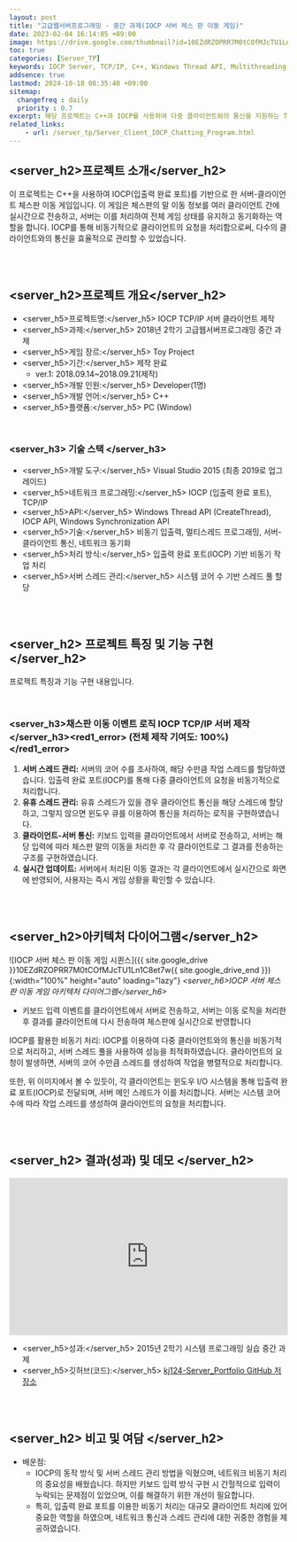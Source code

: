 ```yaml
---
layout: post
title: "고급웹서버프로그래밍 - 중간 과제(IOCP 서버 체스 판 이동 게임)"
date: 2023-02-04 16:14:05 +09:00
image: https://drive.google.com/thumbnail?id=10EZdRZOPRR7M0tCOfMJcTU1Ln1C8et7w
toc: true
categories: [Server_TP]
keywords: IOCP Server, TCP/IP, C++, Windows Thread API, Multithreading, Semaphore, Network Programming, Asynchronous I/O, Client-Server Architecture, Synchronization, Real-time Communication, Chessboard Game, Parallel Processing, File I/O, CreateThread API
addsence: true
lastmod: 2024-10-18 08:35:40 +09:00
sitemap: 
  changefreq : daily
  priority : 0.7
excerpt: 해당 프로젝트는 C++과 IOCP를 사용하여 다중 클라이언트와의 통신을 지원하는 TCP/IP 서버-클라이언트 체스 게임입니다. 비동기 입출력 및 스레드 관리를 통해 실시간 체스판 상태 동기화를 구현했습니다.
related_links:
    - url: /server_tp/Server_Client_IOCP_Chatting_Program.html
---
```


## <server_h2>프로젝트 소개</server_h2>

이 프로젝트는 C++을 사용하여 IOCP(입출력 완료 포트)를 기반으로 한 서버-클라이언트 체스판 이동 게임입니다. 이 게임은 체스판의 말 이동 정보를 여러 클라이언트 간에 실시간으로 전송하고, 서버는 이를 처리하여 전체 게임 상태를 유지하고 동기화하는 역할을 합니다. IOCP를 통해 비동기적으로 클라이언트의 요청을 처리함으로써, 다수의 클라이언트와의 통신을 효율적으로 관리할 수 있었습니다.

<br>
<br>

## <server_h2>프로젝트 개요</server_h2>

- <span><server_h5>프로젝트명:</server_h5> IOCP TCP/IP 서버 클라이언트 제작</span>
- <span><server_h5>과제:</server_h5> 2018년 2학기 고급웹서버프로그래밍 중간 과제</span>
- <span><server_h5>게임 장르:</server_h5> Toy Project</span>
- <span><server_h5>기간:</server_h5> 제작 완료</span>
    - ver.1: 2018.09.14~2018.09.21(제작)
- <span><server_h5>개발 인원:</server_h5> Developer(1명)</span>
- <span><server_h5>개발 언어:</server_h5> C++ </span>
- <span><server_h5>플랫폼:</server_h5> PC (Window)</span>

<br>

### <server_h3> 기술 스택 </server_h3>

- <span><server_h5>개발 도구:</server_h5> Visual Studio 2015 (최종 2019로 업그레이드) </span>
- <span><server_h5>네트워크 프로그래밍:</server_h5> IOCP (입출력 완료 포트), TCP/IP </span>
- <span><server_h5>API:</server_h5> Windows Thread API (CreateThread), IOCP API, Windows Synchronization API </span>
- <span><server_h5>기술:</server_h5> 비동기 입출력, 멀티스레드 프로그래밍, 서버-클라이언트 통신, 네트워크 동기화 </span>
- <span><server_h5>처리 방식:</server_h5> 입출력 완료 포트(IOCP) 기반 비동기 작업 처리 </span>
- <span><server_h5>서버 스레드 관리:</server_h5> 시스템 코어 수 기반 스레드 풀 할당 </span>

<br>
<br>

## <server_h2> 프로젝트 특징 및 기능 구현 </server_h2>

프로젝트 특징과 기능 구현 내용입니다.

<br>

### <server_h3>채스판 이동 이벤트 로직 IOCP TCP/IP 서버 제작</server_h3><red1_error> (전체 제작 기여도: 100%)</red1_error>

1. **서버 스레드 관리:** 서버의 코어 수를 조사하여, 해당 수만큼 작업 스레드를 할당하였습니다. 입출력 완료 포트(IOCP)를 통해 다중 클라이언트의 요청을 비동기적으로 처리합니다.
2. **유휴 스레드 관리:** 유휴 스레드가 있을 경우 클라이언트 통신을 해당 스레드에 할당하고, 그렇지 않으면 윈도우 큐를 이용하여 통신을 처리하는 로직을 구현하였습니다.
3. **클라이언트-서버 통신:** 키보드 입력을 클라이언트에서 서버로 전송하고, 서버는 해당 입력에 따라 체스판 말의 이동을 처리한 후 각 클라이언트로 그 결과를 전송하는 구조를 구현하였습니다.
4. **실시간 업데이트:** 서버에서 처리된 이동 결과는 각 클라이언트에서 실시간으로 화면에 반영되어, 사용자는 즉시 게임 상황을 확인할 수 있습니다.

<br>
<br>

## <server_h2>아키텍처 다이어그램</server_h2>

![IOCP 서버 체스 판 이동 게임 시퀸스]({{ site.google_drive }}10EZdRZOPRR7M0tCOfMJcTU1Ln1C8et7w{{ site.google_drive_end }}){:width="100%" height="auto" loading="lazy"}
*<server_h6>IOCP 서버 체스 판 이동 게임 아키텍처 다이어그램</server_h6>*

- 키보드 입력 이벤트를 클라이언트에서 서버로 전송하고, 서버는 이동 로직을 처리한 후 결과를 클라이언트에 다시 전송하여 체스판에 실시간으로 반영합니다

IOCP를 활용한 비동기 처리: IOCP를 이용하여 다중 클라이언트와의 통신을 비동기적으로 처리하고, 서버 스레드 풀을 사용하여 성능을 최적화하였습니다. 클라이언트의 요청이 발생하면, 서버의 코어 수만큼 스레드를 생성하여 작업을 병렬적으로 처리합니다.
  
또한, 위 이미지에서 볼 수 있듯이, 각 클라이언트는 윈도우 I/O 시스템을 통해 입출력 완료 포트(IOCP)로 전달되며, 서버 메인 스레드가 이를 처리합니다. 서버는 시스템 코어 수에 따라 작업 스레드를 생성하여 클라이언트의 요청을 처리합니다.

<br>
<br>

## <server_h2> 결과(성과) 및 데모 </server_h2>

<iframe  width="100%" style="aspect-ratio:16/9" src="https://www.youtube.com/embed/hA4AJzZA-Xk" title="IOCP Chessboard Game Server - C++ Asynchronous TCP/IP Server Project" frameborder="0" allow="accelerometer; autoplay; clipboard-write; encrypted-media; gyroscope; picture-in-picture; web-share" allowfullscreen></iframe> 

- <span><server_h5>성과:</server_h5> 2015년 2학기 시스템 프로그래밍 실습 중간 과제 </span>
- <span><server_h5>깃허브(코드):</server_h5> [kj124-Server_Portfolio GitHub 저장소](https://github.com/kj1241/Server_Portfolio/tree/main/Advanced%20Web%20Server%20Programming/IOCPServerAssignments)</span>

<br>
<br>

## <server_h2> 비고 및 여담 </server_h2>

- 배운점:
    - IOCP의 동작 방식 및 서버 스레드 관리 방법을 익혔으며, 네트워크 비동기 처리의 중요성을 배웠습니다. 하지만 키보드 입력 방식 구현 시 간헐적으로 입력이 누락되는 문제점이 있었으며, 이를 해결하기 위한 개선이 필요합니다.
    - 특히, 입출력 완료 포트를 이용한 비동기 처리는 대규모 클라이언트 처리에 있어 중요한 역할을 하였으며, 네트워크 통신과 스레드 관리에 대한 귀중한 경험을 제공하였습니다.